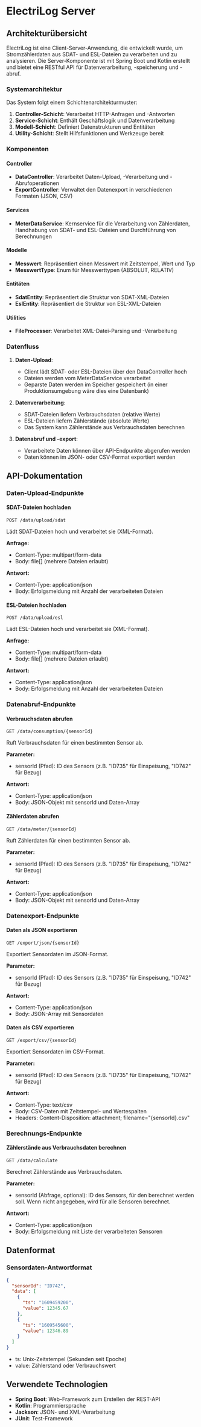 # ElectriLog Server

## Architekturübersicht

ElectriLog ist eine Client-Server-Anwendung, die entwickelt wurde, um Stromzählerdaten aus SDAT- und ESL-Dateien zu verarbeiten und zu analysieren. Die Server-Komponente ist mit Spring Boot und Kotlin erstellt und bietet eine RESTful API für Datenverarbeitung, -speicherung und -abruf.

### Systemarchitektur

Das System folgt einem Schichtenarchitekturmuster:

1. **Controller-Schicht**: Verarbeitet HTTP-Anfragen und -Antworten
2. **Service-Schicht**: Enthält Geschäftslogik und Datenverarbeitung
3. **Modell-Schicht**: Definiert Datenstrukturen und Entitäten
4. **Utility-Schicht**: Stellt Hilfsfunktionen und Werkzeuge bereit

### Komponenten

#### Controller

- **DataController**: Verarbeitet Daten-Upload, -Verarbeitung und -Abrufoperationen
- **ExportController**: Verwaltet den Datenexport in verschiedenen Formaten (JSON, CSV)

#### Services

- **MeterDataService**: Kernservice für die Verarbeitung von Zählerdaten, Handhabung von SDAT- und ESL-Dateien und Durchführung von Berechnungen

#### Modelle

- **Messwert**: Repräsentiert einen Messwert mit Zeitstempel, Wert und Typ
- **MesswertType**: Enum für Messwerttypen (ABSOLUT, RELATIV)

#### Entitäten

- **SdatEntity**: Repräsentiert die Struktur von SDAT-XML-Dateien
- **EslEntity**: Repräsentiert die Struktur von ESL-XML-Dateien

#### Utilities

- **FileProcesser**: Verarbeitet XML-Datei-Parsing und -Verarbeitung

### Datenfluss

1. **Daten-Upload**:
   - Client lädt SDAT- oder ESL-Dateien über den DataController hoch
   - Dateien werden vom MeterDataService verarbeitet
   - Geparste Daten werden im Speicher gespeichert (in einer Produktionsumgebung wäre dies eine Datenbank)

2. **Datenverarbeitung**:
   - SDAT-Dateien liefern Verbrauchsdaten (relative Werte)
   - ESL-Dateien liefern Zählerstände (absolute Werte)
   - Das System kann Zählerstände aus Verbrauchsdaten berechnen

3. **Datenabruf und -export**:
   - Verarbeitete Daten können über API-Endpunkte abgerufen werden
   - Daten können im JSON- oder CSV-Format exportiert werden

## API-Dokumentation

### Daten-Upload-Endpunkte

#### SDAT-Dateien hochladen

```
POST /data/upload/sdat
```

Lädt SDAT-Dateien hoch und verarbeitet sie (XML-Format).

**Anfrage:**
- Content-Type: multipart/form-data
- Body: file[] (mehrere Dateien erlaubt)

**Antwort:**
- Content-Type: application/json
- Body: Erfolgsmeldung mit Anzahl der verarbeiteten Dateien

#### ESL-Dateien hochladen

```
POST /data/upload/esl
```

Lädt ESL-Dateien hoch und verarbeitet sie (XML-Format).

**Anfrage:**
- Content-Type: multipart/form-data
- Body: file[] (mehrere Dateien erlaubt)

**Antwort:**
- Content-Type: application/json
- Body: Erfolgsmeldung mit Anzahl der verarbeiteten Dateien

### Datenabruf-Endpunkte

#### Verbrauchsdaten abrufen

```
GET /data/consumption/{sensorId}
```

Ruft Verbrauchsdaten für einen bestimmten Sensor ab.

**Parameter:**
- sensorId (Pfad): ID des Sensors (z.B. "ID735" für Einspeisung, "ID742" für Bezug)

**Antwort:**
- Content-Type: application/json
- Body: JSON-Objekt mit sensorId und Daten-Array

#### Zählerdaten abrufen

```
GET /data/meter/{sensorId}
```

Ruft Zählerdaten für einen bestimmten Sensor ab.

**Parameter:**
- sensorId (Pfad): ID des Sensors (z.B. "ID735" für Einspeisung, "ID742" für Bezug)

**Antwort:**
- Content-Type: application/json
- Body: JSON-Objekt mit sensorId und Daten-Array

### Datenexport-Endpunkte

#### Daten als JSON exportieren

```
GET /export/json/{sensorId}
```

Exportiert Sensordaten im JSON-Format.

**Parameter:**
- sensorId (Pfad): ID des Sensors (z.B. "ID735" für Einspeisung, "ID742" für Bezug)

**Antwort:**
- Content-Type: application/json
- Body: JSON-Array mit Sensordaten

#### Daten als CSV exportieren

```
GET /export/csv/{sensorId}
```

Exportiert Sensordaten im CSV-Format.

**Parameter:**
- sensorId (Pfad): ID des Sensors (z.B. "ID735" für Einspeisung, "ID742" für Bezug)

**Antwort:**
- Content-Type: text/csv
- Body: CSV-Daten mit Zeitstempel- und Wertespalten
- Headers: Content-Disposition: attachment; filename="{sensorId}.csv"

### Berechnungs-Endpunkte

#### Zählerstände aus Verbrauchsdaten berechnen

```
GET /data/calculate
```

Berechnet Zählerstände aus Verbrauchsdaten.

**Parameter:**
- sensorId (Abfrage, optional): ID des Sensors, für den berechnet werden soll. Wenn nicht angegeben, wird für alle Sensoren berechnet.

**Antwort:**
- Content-Type: application/json
- Body: Erfolgsmeldung mit Liste der verarbeiteten Sensoren

## Datenformat

### Sensordaten-Antwortformat

```json
{
  "sensorId": "ID742",
  "data": [
    {
      "ts": "1609459200",
      "value": 12345.67
    },
    {
      "ts": "1609545600",
      "value": 12346.89
    }
  ]
}
```

- ts: Unix-Zeitstempel (Sekunden seit Epoche)
- value: Zählerstand oder Verbrauchswert

## Verwendete Technologien

- **Spring Boot**: Web-Framework zum Erstellen der REST-API
- **Kotlin**: Programmiersprache
- **Jackson**: JSON- und XML-Verarbeitung
- **JUnit**: Test-Framework
